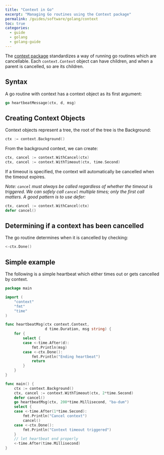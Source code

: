 ```yaml
---
title: "Context in Go"
excerpt: "Managing Go routines using the Context package"
permalink: /guides/software/golang/context
toc: true
categories:
  - guide
  - golang
  - golang-guide
---
```


The [context package](https://golang.org/pkg/context) standardizes a way of running go routines which are cancellable. Each `context.Context` object can have children, and when a parent is cancelled, so are its children. 

## Syntax

A go routine with context has a context object as its first argument:

```go
go heartbeatMessage(ctx, d, msg)
```

## Creating Context Objects

Context objects represent a tree, the root of the tree is the Background:
```go
ctx := context.Background()
```

From the background context, we can create:

```go
ctx, cancel := context.WithCancel(ctx)
ctx, cancel := context.WithTimeout(ctx, time.Second)
```

If a timeout is specified, the context will automatically be cancelled when the timeout expires.

*Note: `cancel` must always be called regardless of whether the timeout is triggered. We can safely call `cancel` multiple times; only the first call matters. A good pattern is to use defer:*

```go
ctx, cancel := context.WithCancel(ctx)
defer cancel()
```


## Determining if a context has been cancelled

The go routine determines when it is cancelled by checking:

```go
<-ctx.Done()
```

## Simple example

The following is a simple heartbeat which either times out or gets cancelled by context.

```go 
package main

import (
	"context"
	"fmt"
	"time"
)

func heartbeatMsg(ctx context.Context, 
                  d time.Duration, msg string) {
	for {
		select {
		case <-time.After(d):
			fmt.Println(msg)
		case <-ctx.Done():
			fmt.Println("Ending heartbeat")
			return
		}
	}
}

func main() {
	ctx := context.Background()
	ctx, cancel := context.WithTimeout(ctx, 2*time.Second)
	defer cancel()
	go heartbeatMsg(ctx, 200*time.Millisecond, "ba-dum")
	select {
	case <-time.After(1*time.Second):
		fmt.Println("Cancel context")
		cancel()
	case <-ctx.Done():
		fmt.Println("Context timeout triggered")
	}
	// let heartbeat end properly
	<-time.After(time.Millisecond) 
}
```


